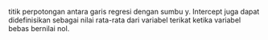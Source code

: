 titik perpotongan antara garis regresi dengan sumbu y. Intercept juga dapat didefinisikan sebagai nilai rata-rata dari variabel terikat ketika variabel bebas bernilai nol.